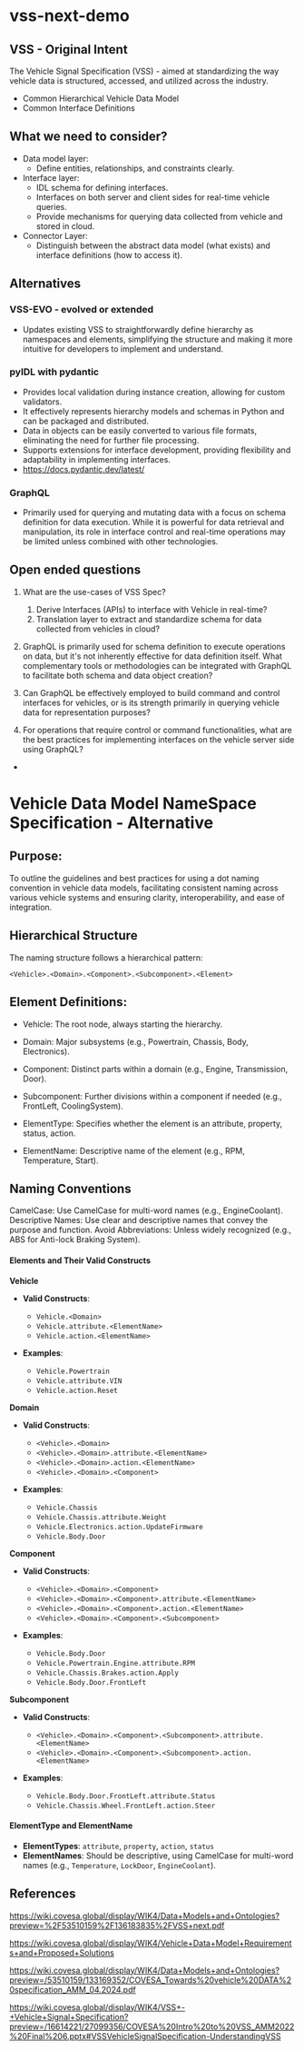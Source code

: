 # vss-next-demo

## VSS - Original Intent
The Vehicle Signal Specification (VSS) - aimed at standardizing the way vehicle data is structured, accessed, and utilized across the industry.

* Common Hierarchical Vehicle Data Model
* Common Interface Definitions


## What we need to consider?
- Data model layer:
  - Define entities, relationships, and constraints clearly.
- Interface layer:
  - IDL schema for defining interfaces.
  - Interfaces on both server and client sides for real-time vehicle queries.
  - Provide mechanisms for querying data collected from vehicle and stored in cloud.
- Connector Layer:
  - Distinguish between the abstract data model (what exists) and interface definitions (how to access it).
  

## Alternatives


### VSS-EVO - evolved or extended

* Updates existing VSS to straightforwardly define hierarchy as namespaces and elements, simplifying the structure and making it more intuitive for developers to implement and understand.


### pyIDL with pydantic

* Provides local validation during instance creation, allowing for custom validators.
* It effectively represents hierarchy models and schemas in Python and can be packaged and distributed.
* Data in objects can be easily converted to various file formats, eliminating the need for further file processing.
* Supports extensions for interface development, providing flexibility and adaptability in implementing interfaces.
* https://docs.pydantic.dev/latest/



### GraphQL

* Primarily used for querying and mutating data with a focus on schema definition for data execution. While it is powerful for data retrieval and manipulation, its role in interface control and real-time operations may be limited unless combined with other technologies.

## Open ended questions
1. What are the use-cases of VSS Spec?
   1. Derive Interfaces (APIs) to interface with Vehicle in real-time?
   2. Translation layer to extract and standardize schema for data collected from vehicles in cloud?

2. GraphQL is primarily used for schema definition to execute operations on data, but it's not inherently effective for data definition itself. What complementary tools or methodologies can be integrated with GraphQL to facilitate both schema and data object creation? 
3. Can GraphQL be effectively employed to build command and control interfaces for vehicles, or is its strength primarily in querying vehicle data for representation purposes?

4. For operations that require control or command functionalities, what are the best practices for implementing interfaces on the vehicle server side using GraphQL?
- 

# Vehicle Data Model NameSpace Specification - Alternative


## **Purpose**: 
To outline the guidelines and best practices for using a dot naming convention in vehicle data models, facilitating consistent naming across various vehicle systems and ensuring clarity, interoperability, and ease of integration.


## Hierarchical Structure

The naming structure follows a hierarchical pattern:
```
<Vehicle>.<Domain>.<Component>.<Subcomponent>.<Element>
```
## Element Definitions:

- Vehicle: The root node, always starting the hierarchy.
- Domain: Major subsystems (e.g., Powertrain, Chassis, Body, Electronics).
- Component: Distinct parts within a domain (e.g., Engine, Transmission, Door).
- Subcomponent: Further divisions within a component if needed (e.g., FrontLeft, CoolingSystem).

- ElementType: Specifies whether the element is an attribute, property, status, action.
- ElementName: Descriptive name of the element (e.g., RPM, Temperature, Start).

## Naming Conventions
CamelCase: Use CamelCase for multi-word names (e.g., EngineCoolant).
Descriptive Names: Use clear and descriptive names that convey the purpose and function.
Avoid Abbreviations: Unless widely recognized (e.g., ABS for Anti-lock Braking System).

#### Elements and Their Valid Constructs

**Vehicle**

- **Valid Constructs**:
  - `Vehicle.<Domain>`
  - `Vehicle.attribute.<ElementName>`
  - `Vehicle.action.<ElementName>`

- **Examples**:
  - `Vehicle.Powertrain`
  - `Vehicle.attribute.VIN`
  - `Vehicle.action.Reset`

**Domain**

- **Valid Constructs**:
  - `<Vehicle>.<Domain>`
  - `<Vehicle>.<Domain>.attribute.<ElementName>`
  - `<Vehicle>.<Domain>.action.<ElementName>`
  - `<Vehicle>.<Domain>.<Component>`

- **Examples**:
  - `Vehicle.Chassis`
  - `Vehicle.Chassis.attribute.Weight`
  - `Vehicle.Electronics.action.UpdateFirmware`
  - `Vehicle.Body.Door`

**Component**

- **Valid Constructs**:
  - `<Vehicle>.<Domain>.<Component>`
  - `<Vehicle>.<Domain>.<Component>.attribute.<ElementName>`
  - `<Vehicle>.<Domain>.<Component>.action.<ElementName>`
  - `<Vehicle>.<Domain>.<Component>.<Subcomponent>`

- **Examples**:
  - `Vehicle.Body.Door`
  - `Vehicle.Powertrain.Engine.attribute.RPM`
  - `Vehicle.Chassis.Brakes.action.Apply`
  - `Vehicle.Body.Door.FrontLeft`

**Subcomponent**

- **Valid Constructs**:
  - `<Vehicle>.<Domain>.<Component>.<Subcomponent>.attribute.<ElementName>`
  - `<Vehicle>.<Domain>.<Component>.<Subcomponent>.action.<ElementName>`

- **Examples**:
  - `Vehicle.Body.Door.FrontLeft.attribute.Status`
  - `Vehicle.Chassis.Wheel.FrontLeft.action.Steer`

#### ElementType and ElementName

- **ElementTypes**: `attribute`, `property`, `action`, `status`
- **ElementNames**: Should be descriptive, using CamelCase for multi-word names (e.g., `Temperature`, `LockDoor`, `EngineCoolant`).


## References
https://wiki.covesa.global/display/WIK4/Data+Models+and+Ontologies?preview=%2F53510159%2F136183835%2FVSS+next.pdf

https://wiki.covesa.global/display/WIK4/Vehicle+Data+Model+Requirements+and+Proposed+Solutions

https://wiki.covesa.global/display/WIK4/Data+Models+and+Ontologies?preview=/53510159/133169352/COVESA_Towards%20vehicle%20DATA%20specification_AMM_04.2024.pdf

https://wiki.covesa.global/display/WIK4/VSS+-+Vehicle+Signal+Specification?preview=/16614221/27099356/COVESA%20Intro%20to%20VSS_AMM2022%20Final%206.pptx#VSSVehicleSignalSpecification-UnderstandingVSS

